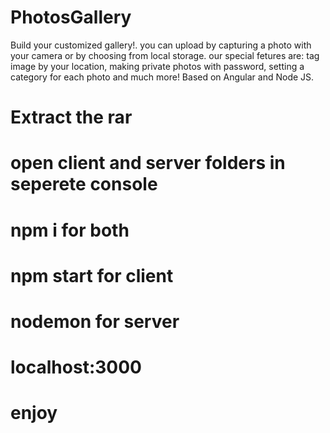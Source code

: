 # PhotosGallery
Build your customized gallery!. you can upload by capturing a photo with your camera or by choosing from local storage. our special fetures are: tag image by your location, making private photos with password, setting a category for each photo and much more! Based on Angular and Node JS.

# Extract the rar
# open client and server folders in seperete console
# npm i for both
# npm start for client
# nodemon for server
# localhost:3000
# enjoy
